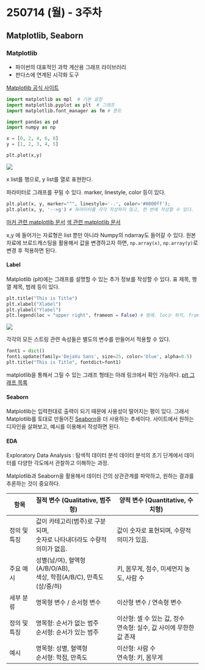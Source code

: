 # 250714 (월) - 3주차
## Matplotlib, Seaborn

### Matplotlib
- 파이썬의 대표적인 과학 계산용 그래프 라이브러리
- 판다스에 연계된 시각화 도구

[Matplotlib 공식 사이트](https://matplotlib.org/)

```py
import matplotlib as mpl  # 기본 설정
import matplotlib.pyplot as plt  # 그래프 
import matplotlib.font_manager as fm # 폰트

import pandas as pd
import numpy as np

x = [0, 2, 4, 6, 8]
y = [1, 2, 3, 4, 5]

plt.plot(x,y)
```
![](https://i.imgur.com/tgLcjNx.png)

x list를 행으로, y list를 열로 표현한다.

파라미터로 그래프를 꾸밀 수 있다. marker, linestyle, color 등이 있다.
```py
plt.plot(x, y, marker="^", linestyle='-.', color='#0000ff');
plt.plot(x, y, '-->g') # 파라미터를 각각 작성하지 않고, 한 번에 작성할 수 있다.
```
[마커 관련 matplotlib 문서](https://matplotlib.org/stable/api/markers_api.html)
[색 관련 matplotlib 문서](https://matplotlib.org/stable/gallery/color/named_colors.html)

x,y 에 들어가는 자료형은 list 뿐만 아니라 Numpy의 ndarray도 들어갈 수 있다. 원본 자료에 브로드캐스팅을 활용해서 값을 변경하고자 하면, ``np.array(x)``, ``np.array(y)``로 변경 후 적용하면 된다.

#### Label
Matplotlib (plt)에는 그래프를 설명할 수 있는 추가 정보를 작성할 수 있다. 표 제목, 행 열 제목, 범례 등이 있다.
```py
plt.title("This is Title")
plt.xlabel("Xlabel")
plt.ylabel("Ylabel")
plt.legend(loc = "upper right", frameon = False) # 범례. loc는 위치, frameone은 테두리를 뜻한다.
```

![](https://i.imgur.com/m1hHlaJ.png)

각각의 모든 스트링 관련 속성들은 별도의 변수를 만들어서 적용할 수 있다.

```py
font1 = dict()
font1.update(family='DejaVu Sans', size=25, color='blue', alpha=0.5)
plt.title("This is Title", fontdict=font1)
```

matplotlib을 통해서 그릴 수 있는 그래프 형태는 아래 링크에서 확인 가능하다.
[plt 그래프 목록](https://colab.research.google.com/notebooks/charts.ipynb)

#### Seaborn

Matplotlib는 입력한대로 출력이 되기 때문에 사용성이 떨어지는 평이 있다. 그래서 Matplotlib를 토대로 만들어진 [Seaborn](https://seaborn.pydata.org/)을 더 사용하는 추세이다.
사이트에서 원하는 디자인을 살펴보고, 예시를 이용해서 작성하면 된다.

#### EDA
Exploratory Data Analysis : 탐색적 데이터 분석
데이터 분석의 초기 단계에서 데이터를 다양한 각도에서 관찰하고 이해하는 과정.

Matplotlib과 Seaborn을 활용해서 데이터 간의 상관관계를 파악하고, 원하는 결과를 추론하는 것이 중요하다.

| 항목         | 질적 변수 (Qualitative, 범주형)                                                                 | 양적 변수 (Quantitative, 수치형)                                 |
|--------------|--------------------------------------------------------------------------------------------------|------------------------------------------------------------------|
| 정의 및 특징 | 값이 카테고리(범주)로 구분되며, <br/> 숫자로 나타내더라도 수량적 의미가 없음.| 값이 숫자로 표현되며, 수량적 의미가 있음.|
| 주요 예시    | 성별(남/여), 혈액형(A/B/O/AB), <br/> 색상, 학점(A/B/C), 만족도(상/중/하)                    | 키, 몸무게, 점수, 미세먼지 농도, 사람 수                         |
| 세부 분류   | 명목형 변수 / 순서형 변수                   | 이산형 변수 / 연속형 변수                               |
| 정의 및 특징 | 명목형: 순서가 없는 범주 <br>순서형: 순서가 있는 범주 | 이산형: 셀 수 있는 값, 정수 <br>연속형: 실수, 값 사이에 무한한 값 존재 |
| 예시      | 명목형: 성별, 혈액형 <br>순서형: 학점, 만족도     | 이산형: 사람 수 <br>연속형: 키, 몸무게                     |

